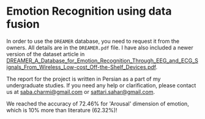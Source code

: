 # Emotion Recognition using data fusion

In order to use the `DREAMER` database, you need to request it from the owners. All details are in the `DREAMER.pdf` file.
I have also included a newer version of the dataset article in [DREAMER_A_Database_for_Emotion_Recognition_Through_EEG_and_ECG_Signals_From_Wireless_Low-cost_Off-the-Shelf_Devices.pdf](DREAMER_A_Database_for_Emotion_Recognition_Through_EEG_and_ECG_Signals_From_Wireless_Low-cost_Off-the-Shelf_Devices.pdf).

The report for the project is written in Persian as a part of my undergraduate studies. If you need any help or clarification, please contact us at [saba.charmi@gmail.com](mailto:saba.charmi@gmail.com) or [sattari.sahar@gmail.com](mailto:sattari.sahar@gmail.com).

We reached the accuracy of 72.46% for 'Arousal' dimension of emotion, which is 10% more than literature (62.32%)!
